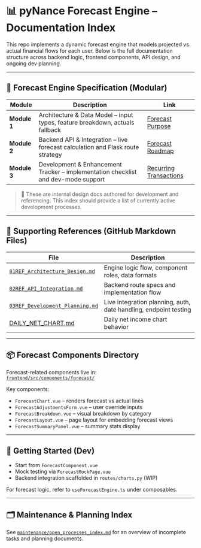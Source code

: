 
# 📊 pyNance Forecast Engine – Documentation Index

This repo implements a dynamic forecast engine that models projected vs. actual financial flows for each user. Below is the full documentation structure across backend logic, frontend components, API design, and ongoing dev planning.

---

## 📁 Forecast Engine Specification (Modular)

| Module | Description | Link |
|--------|-------------|------|
| **Module 1** | Architecture & Data Model – input types, feature breakdown, actuals fallback | [Forecast Purpose](../forecast/FORECAST_PURPOSE.md) |
| **Module 2** | Backend API & Integration – live forecast calculation and Flask route strategy | [Forecast Roadmap](../forecast/FORECAST_ROADMAP.md) |
| **Module 3** | Development & Enhancement Tracker – implementation checklist and dev-mode support | [Recurring Transactions](../forecast/RECURRING_TRANSACTIONS.md) |

> 🧠 These are internal design docs authored for development and referencing. This index should provide a list of currently active development processes.

---

## 📄 Supporting References (GitHub Markdown Files)

| File | Description |
|------|-------------|
| [`01REF_Architecture_Design.md`](https://github.com/braydio/pyNance/blob/main/frontend/src/components/forecast/01REF_Architecture_Design.md) | Engine logic flow, component roles, data formats |
| [`02REF_API_Integration.md`](https://github.com/braydio/pyNance/blob/main/frontend/src/components/forecast/02REF_API_Integration.md) | Backend route specs and implementation flow |
| [`03REF_Development_Planning.md`](https://github.com/braydio/pyNance/blob/main/frontend/src/components/forecast/03REF_Development_Planning.md) | Live integration planning, auth, date handling, endpoint testing |
| [DAILY_NET_CHART.md](../frontend/DAILY_NET_CHART.md) | Daily net income chart behavior |

---

## 📦 Forecast Components Directory

Forecast-related components live in:  
[`frontend/src/components/forecast/`](https://github.com/braydio/pyNance/tree/main/frontend/src/components/forecast/)

Key components:

- `ForecastChart.vue` – renders forecast vs actual lines
- `ForecastAdjustmentsForm.vue` – user override inputs
- `ForecastBreakdown.vue` – visual breakdown by category
- `ForecastLayout.vue` – page layout for embedding forecast views
- `ForecastSummaryPanel.vue` – summary stats display

---

## 🚀 Getting Started (Dev)

- Start from `ForecastComponent.vue`
- Mock testing via `ForecastMockPage.vue`
- Backend integration scaffolded in `routes/charts.py` (WIP)

For forecast logic, refer to `useForecastEngine.ts` under composables.

---

## 🗂 Maintenance & Planning Index

See [`maintenance/open_processes_index.md`](../maintenance/open_processes_index.md)
for an overview of incomplete tasks and planning documents.
